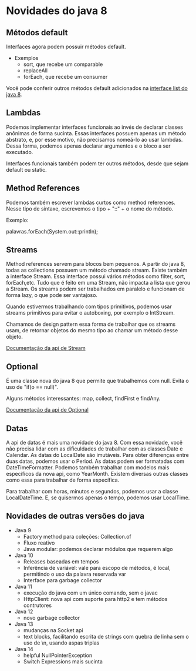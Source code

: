 # Novidades do java 8

## Métodos default
Interfaces agora podem possuir métodos default.
- Exemplos
    - sort, que recebe um comparable
    - replaceAll
    - forEach, que recebe um consumer

Você pode conferir outros métodos default adicionados na [interface list do java 8](https://docs.oracle.com/javase/8/docs/api/java/util/List.html). 

## Lambdas

Podemos implementar interfaces funcionais ao invés de declarar classes anônimas de forma sucinta. Essas interfaces possuem apenas um método abstrato, e, por esse motivo, não precisamos nomeá-lo ao usar lambdas. Dessa forma, podemos apenas declarar argumentos e o bloco a ser executado.

Interfaces funcionais também podem ter outros métodos, desde que sejam default ou static.

## Method References

Podemos também escrever lambdas curtos como method references. Nesse tipo de sintaxe, escrevemos o tipo + "::" + o nome do método.

Exemplo:

palavras.forEach(System.out::println);

## Streams

Method references servem para blocos bem pequenos. A partir do java 8, todas as collections possuem um método chamado stream. Existe também a interface Stream. Essa interface possui vários métodos como filter, sort, forEach,etc. Tudo que é feito em uma Stream, não impacta a lista que gerou a Stream. Os streams podem ser trabalhados em paralelo e funcionam de forma lazy, o que pode ser vantajoso.

Quando estivermos trabalhando com tipos primitivos, podemos usar streams primitivos para evitar o autoboxing, por exemplo o IntStream.

Chamamos de design pattern essa forma de trabalhar que os streams usam, de retornar objetos do mesmo tipo ao chamar um método desse objeto.

[Documentação da api de Stream](http://docs.oracle.com/javase/8/docs/api/java/util/stream/Stream.html)

## Optional

É uma classe nova do java 8 que permite que trabalhemos com null. Evita o uso de "if(o == null)".

Alguns métodos interessantes: map, collect, findFirst e findAny.

[Documentação da api de Optional](http://docs.oracle.com/javase/8/docs/api/java/util/Optional.html)

## Datas

A api de datas é mais uma novidade do java 8. Com essa novidade, você não precisa lidar com as dificuldades de trabalhar com as classes Date e Calendar. As datas do LocalDate são imutáveis. Para obter diferenças entre duas datas, podemos usar o Period. As datas podem ser formatadas com DateTimeFormatter. Podemos também trabalhar com modelos mais específicos da nova api, como YearMonth. Existem diversas outras classes como essa para trabalhar de forma específica.

Para trabalhar com horas, minutos e segundos, podemos usar a classe LocalDateTime. E, se quisermos apenas o tempo, podemos usar LocalTime.

## Novidades de outras versões do java

- Java 9
    - Factory method para coleções: Collection.of
    - Fluxo reativo
    - Java modular: podemos declarar módulos que requerem algo
- Java 10
    - Releases baseadas em tempos
    - Inferência de variável: vale para escopo de métodos, é local, permitindo o uso da palavra reservada var
    - Interface para garbage collector
- Java 11
    - execução do java com um único comando, sem o javac
    - HttpClient: nova api com suporte para http2 e tem métodos contrutores
- Java 12
    - novo garbage collector
- Java 13
    - mudanças na Socket api
    - text blocks, facilitando escrita de strings com quebra de linha sem o uso de \n, usando aspas triplas
- Java 14
    - helpful NullPointerException
    - Switch Expressions mais sucinta